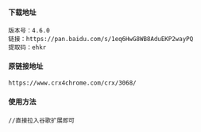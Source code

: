 #### 下载地址

```
版本号：4.6.0
链接：https://pan.baidu.com/s/1eq6HwG8WB8AduEKP2wayPQ
提取码：ehkr              
```

#### 原链接地址

```
https://www.crx4chrome.com/crx/3068/           
```

#### 使用方法

```
//直接拉入谷歌扩展即可
```